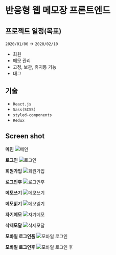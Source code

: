 # **반응형 웹 메모장 프론트엔드**

## **프로젝트 일정(목표)**

`2020/01/06` → `2020/02/10`

- 회원
- 메모 관리
- 고정, 보관, 휴지통 기능
- 태그

## 기술

- `React.js`
- `Sass(SCSS)`
- `styled-components`
- `Redux`

## Screen shot


**메인** 
![메인](./img/index.png)

**로그인**
![로그인](./img/login_form.png)

**회원가입**
![회원가입](./img/register_form.png)

**로그인후**
![로그인후](./img/after_login.png)

**메모쓰기**
![메모쓰기](./img/write_memo.png)

**메모읽기**
![메모읽기](./img/read_memo.png)

**자기메모**
![자기메모](./img/read_my_memo.png)

**삭제모달**
![삭제모달](./img/my_memo_modal.png)

**모바일 로그인폼**
![모바일 로그인](./img/mobile_login_form.png)

**모바일 로그인후**
![모바일 로그인 후](./img/mobile_after_login.png)


